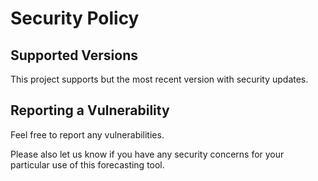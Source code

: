 # Security Policy

## Supported Versions

This project supports but the most recent version with security updates.

## Reporting a Vulnerability

Feel free to report any vulnerabilities.

Please also let us know if you have any security concerns for your particular use of this forecasting tool. 

